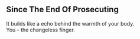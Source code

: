 Since The End Of Prosecuting
----------------------------
It builds like a echo behind the warmth of your body.  
You - the changeless finger.  
